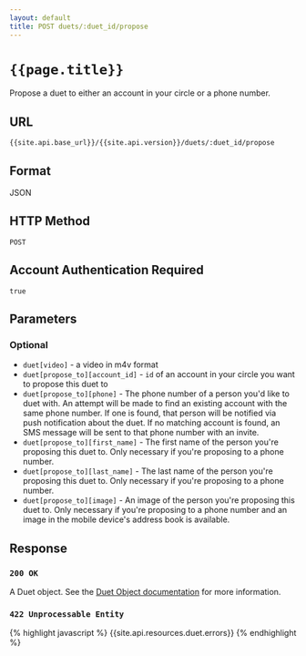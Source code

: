 ```yaml
---
layout: default
title: POST duets/:duet_id/propose
---
```

# `{{page.title}}`

Propose a duet to either an account in your circle or a phone number.

## URL

`{{site.api.base_url}}/{{site.api.version}}/duets/:duet_id/propose`

## Format

JSON

## HTTP Method

`POST`

## Account Authentication Required

`true`

## Parameters

### Optional

* `duet[video]` - a video in m4v format
* `duet[propose_to][account_id]` - `id` of an account in your circle you want to propose this duet to
* `duet[propose_to][phone]` - The phone number of a person you'd like to duet with.  An attempt will be made to find an existing account with the same phone number.  If one is found, that person will be notified via push notification about the duet.  If no matching account is found, an SMS message will be sent to that phone number with an invite.
* `duet[propose_to][first_name]` - The first name of the person you're proposing this duet to.  Only necessary if you're proposing to a phone number.
* `duet[propose_to][last_name]` - The last name of the person you're proposing this duet to.  Only necessary if you're proposing to a phone number.
* `duet[propose_to][image]` - An image of the person you're proposing this duet to.  Only necessary if you're proposing to a phone number and an image in the mobile device's address book is available.

## Response

### `200 OK`

A Duet object. See the [Duet Object documentation](/duet_object) for more information.

### `422 Unprocessable Entity`

{% highlight javascript %}
{{site.api.resources.duet.errors}}
{% endhighlight %}
